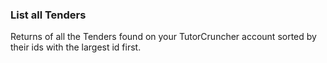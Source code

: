 ### List all Tenders

Returns of all the Tenders found on your TutorCruncher account sorted by their ids with the
largest id first.
